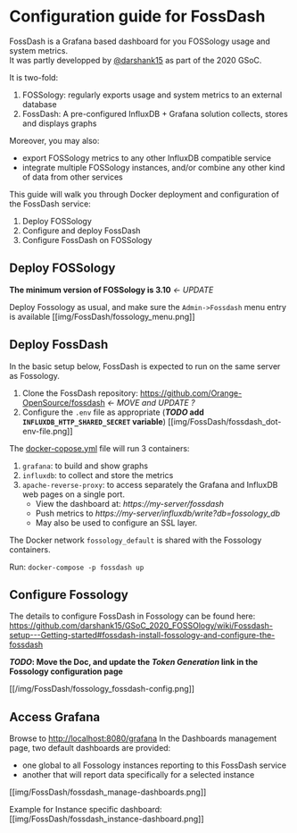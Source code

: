 # Configuration guide for FossDash

FossDash is a Grafana based dashboard for you FOSSology usage and system metrics.  
It was partly developped by [@darshank15](https://github.com/darshank15) as part of the 2020 GSoC.

It is two-fold:
1. FOSSology: regularly exports usage and system metrics to an external database
2. FossDash: A pre-configured InfluxDB + Grafana solution collects, stores and displays graphs

Moreover, you may also:
- export FOSSology metrics to any other InfluxDB compatible service
- integrate multiple FOSSology instances, and/or combine any other kind of data from other services

This guide will walk you through Docker deployment and configuration of the FossDash service:
1. Deploy FOSSology
1. Configure and deploy FossDash
1. Configure FossDash on FOSSology

## Deploy FOSSology
**The minimum version of FOSSology is 3.10** *<- UPDATE*

Deploy Fossology as usual, and make sure the `Admin->Fossdash` menu entry is available
[[img/FossDash/fossology_menu.png]]

## Deploy FossDash

In the basic setup below, FossDash is expected to run on the same server as Fossology.

1. Clone the FossDash repository: https://github.com/Orange-OpenSource/fossdash  *<- MOVE and UPDATE ?*
2. Configure the `.env` file as appropriate (***TODO* add `INFLUXDB_HTTP_SHARED_SECRET` variable**)
[[img/FossDash/fossdash_dot-env-file.png]]

The [docker-copose.yml](https://github.com/Orange-OpenSource/fossdash/blob/master/docker-compose.yml) file will run 3 containers:
1. `grafana`: to build and show graphs
1. `influxdb`: to collect and store the metrics
1. `apache-reverse-proxy`: to access separately the Grafana and InfluxDB web pages on a single port.
   - View the dashboard at: _https://my-server/fossdash_
   - Push metrics to _https://my-server/influxdb/write?db=fossology_db_
   - May also be used to configure an SSL layer.

The Docker network `fossology_default` is shared with the Fossology containers.

Run: `docker-compose -p fossdash up`

## Configure Fossology
The details to configure FossDash in Fossology can be found here: https://github.com/darshank15/GSoC_2020_FOSSOlogy/wiki/Fossdash-setup---Getting-started#fossdash-install-fossology-and-configure-the-fossdash

***TODO*: Move the Doc, and update the *Token Generation* link in the Fossology configuration page**

[[/img/FossDash/fossology_fossdash-config.png]]

## Access Grafana
Browse to <http://localhost:8080/grafana>
In the Dashboards management page, two default dashboards are provided:
- one global to all Fossology instances reporting to this FossDash service
- another that will report data specifically for a selected instance

[[img/FossDash/fossdash_manage-dashboards.png]]

Example for Instance specific dashboard:
[[img/FossDash/fossdash_instance-dashboard.png]]
